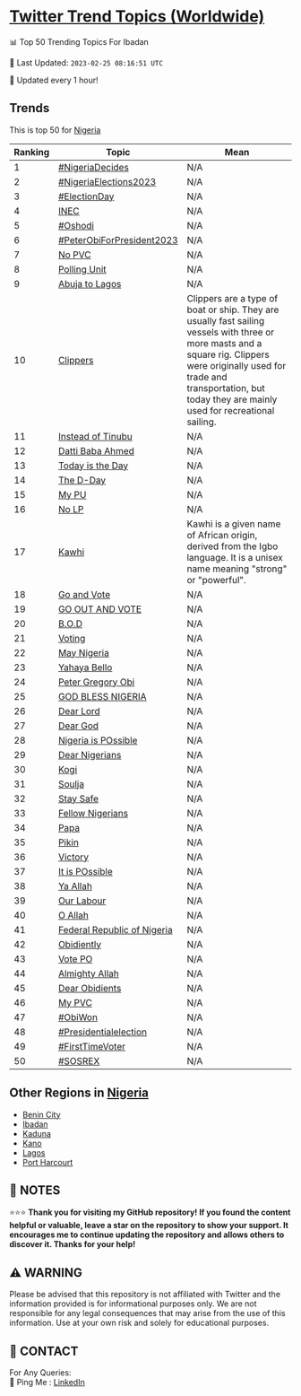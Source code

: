 [Twitter Trend Topics (Worldwide)](https://github.com/ErcinDedeoglu/Twitter-Trend-Topics)
==========


📊 Top 50 Trending Topics For Ibadan

📆 Last Updated: `2023-02-25 08:16:51 UTC`

🔧 Updated every 1 hour!


## Trends

This is top 50 for [Nigeria](</Nigeria>)

| Ranking | Topic | Mean |
| ------- | ------------ | ------------ |
| 1 | [#NigeriaDecides](http://twitter.com/search?q=%23NigeriaDecides) | N/A |
| 2 | [#NigeriaElections2023](http://twitter.com/search?q=%23NigeriaElections2023) | N/A |
| 3 | [#ElectionDay](http://twitter.com/search?q=%23ElectionDay) | N/A |
| 4 | [INEC](http://twitter.com/search?q=INEC) | N/A |
| 5 | [#Oshodi](http://twitter.com/search?q=%23Oshodi) | N/A |
| 6 | [#PeterObiForPresident2023](http://twitter.com/search?q=%23PeterObiForPresident2023) | N/A |
| 7 | [No PVC](http://twitter.com/search?q=No+PVC) | N/A |
| 8 | [Polling Unit](http://twitter.com/search?q=Polling+Unit) | N/A |
| 9 | [Abuja to Lagos](http://twitter.com/search?q=Abuja+to+Lagos) | N/A |
| 10 | [Clippers](http://twitter.com/search?q=Clippers) | Clippers are a type of boat or ship. They are usually fast sailing vessels with three or more masts and a square rig. Clippers were originally used for trade and transportation, but today they are mainly used for recreational sailing. |
| 11 | [Instead of Tinubu](http://twitter.com/search?q=Instead+of+Tinubu) | N/A |
| 12 | [Datti Baba Ahmed](http://twitter.com/search?q=Datti+Baba+Ahmed) | N/A |
| 13 | [Today is the Day](http://twitter.com/search?q=Today+is+the+Day) | N/A |
| 14 | [The D-Day](http://twitter.com/search?q=The+D-Day) | N/A |
| 15 | [My PU](http://twitter.com/search?q=My+PU) | N/A |
| 16 | [No LP](http://twitter.com/search?q=No+LP) | N/A |
| 17 | [Kawhi](http://twitter.com/search?q=Kawhi) | Kawhi is a given name of African origin, derived from the Igbo language. It is a unisex name meaning "strong" or "powerful". |
| 18 | [Go and Vote](http://twitter.com/search?q=Go+and+Vote) | N/A |
| 19 | [GO OUT AND VOTE](http://twitter.com/search?q=GO+OUT+AND+VOTE) | N/A |
| 20 | [B.O.D](http://twitter.com/search?q=B.O.D) | N/A |
| 21 | [Voting](http://twitter.com/search?q=Voting) | N/A |
| 22 | [May Nigeria](http://twitter.com/search?q=May+Nigeria) | N/A |
| 23 | [Yahaya Bello](http://twitter.com/search?q=Yahaya+Bello) | N/A |
| 24 | [Peter Gregory Obi](http://twitter.com/search?q=Peter+Gregory+Obi) | N/A |
| 25 | [GOD BLESS NIGERIA](http://twitter.com/search?q=GOD+BLESS+NIGERIA) | N/A |
| 26 | [Dear Lord](http://twitter.com/search?q=Dear+Lord) | N/A |
| 27 | [Dear God](http://twitter.com/search?q=Dear+God) | N/A |
| 28 | [Nigeria is POssible](http://twitter.com/search?q=Nigeria+is+POssible) | N/A |
| 29 | [Dear Nigerians](http://twitter.com/search?q=Dear+Nigerians) | N/A |
| 30 | [Kogi](http://twitter.com/search?q=Kogi) | N/A |
| 31 | [Soulja](http://twitter.com/search?q=Soulja) | N/A |
| 32 | [Stay Safe](http://twitter.com/search?q=Stay+Safe) | N/A |
| 33 | [Fellow Nigerians](http://twitter.com/search?q=Fellow+Nigerians) | N/A |
| 34 | [Papa](http://twitter.com/search?q=Papa) | N/A |
| 35 | [Pikin](http://twitter.com/search?q=Pikin) | N/A |
| 36 | [Victory](http://twitter.com/search?q=Victory) | N/A |
| 37 | [It is POssible](http://twitter.com/search?q=It+is+POssible) | N/A |
| 38 | [Ya Allah](http://twitter.com/search?q=Ya+Allah) | N/A |
| 39 | [Our Labour](http://twitter.com/search?q=Our+Labour) | N/A |
| 40 | [O Allah](http://twitter.com/search?q=O+Allah) | N/A |
| 41 | [Federal Republic of Nigeria](http://twitter.com/search?q=Federal+Republic+of+Nigeria) | N/A |
| 42 | [Obidiently](http://twitter.com/search?q=Obidiently) | N/A |
| 43 | [Vote PO](http://twitter.com/search?q=Vote+PO) | N/A |
| 44 | [Almighty Allah](http://twitter.com/search?q=Almighty+Allah) | N/A |
| 45 | [Dear Obidients](http://twitter.com/search?q=Dear+Obidients) | N/A |
| 46 | [My PVC](http://twitter.com/search?q=My+PVC) | N/A |
| 47 | [#ObiWon](http://twitter.com/search?q=%23ObiWon) | N/A |
| 48 | [#Presidentialelection](http://twitter.com/search?q=%23Presidentialelection) | N/A |
| 49 | [#FirstTimeVoter](http://twitter.com/search?q=%23FirstTimeVoter) | N/A |
| 50 | [#SOSREX](http://twitter.com/search?q=%23SOSREX) | N/A |



## Other Regions in [Nigeria](</Nigeria>)

* [Benin City](</Nigeria/Benin City.md>)
* [Ibadan](</Nigeria/Ibadan.md>)
* [Kaduna](</Nigeria/Kaduna.md>)
* [Kano](</Nigeria/Kano.md>)
* [Lagos](</Nigeria/Lagos.md>)
* [Port Harcourt](</Nigeria/Port Harcourt.md>)



## 📝 NOTES

⭐⭐⭐ **Thank you for visiting my GitHub repository! If you found the content helpful or valuable, leave a star on the repository to show your support. It encourages me to continue updating the repository and allows others to discover it. Thanks for your help!**


## ⚠️ WARNING

Please be advised that this repository is not affiliated with Twitter and the information provided is for informational purposes only. We are not responsible for any legal consequences that may arise from the use of this information. Use at your own risk and solely for educational purposes.


## 📨 CONTACT

 For Any Queries:  
            🏓 Ping Me : [LinkedIn](https://www.linkedin.com/in/ercindedeoglu/)
